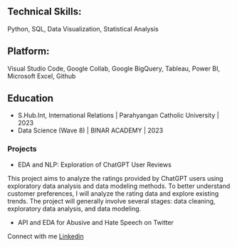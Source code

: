 ## Technical Skills: 
Python, SQL, Data Visualization, Statistical Analysis
## Platform: 
Visual Studio Code, Google Collab, Google BigQuery, Tableau, Power BI, Microsoft Excel, Github

## Education
- S.Hub.Int, International Relations | Parahyangan Catholic University | 2023
- Data Science (Wave 8) | BINAR ACADEMY | 2023

### Projects
- EDA and NLP: Exploration of ChatGPT User Reviews

This project aims to analyze the ratings provided by ChatGPT users using exploratory data analysis and data modeling methods. To better understand customer preferences, I will analyze the rating data and explore existing trends. The project will generally involve several stages: data cleaning, exploratory data analysis, and data modeling.

- API and EDA for Abusive and Hate Speech on Twitter


Connect with me [Linkedin](https://www.linkedin.com/in/nmfel/)
